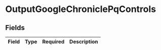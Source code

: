 # OutputGoogleChroniclePqControls


## Fields

| Field       | Type        | Required    | Description |
| ----------- | ----------- | ----------- | ----------- |